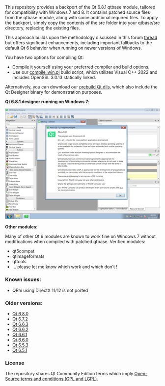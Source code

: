 This repository provides a backport of the Qt 6.8.1 qtbase module, tailored for compatibility with Windows 7 and 8. It contains patched source files from the qtbase module, along with some additional required files. To apply the backport, simply copy the contents of the src folder into your qtbase/src directory, replacing the existing files.

This approach builds upon the methodology discussed in this forum [thread](https://forum.qt.io/topic/133002/qt-creator-6-0-1-and-qt-6-2-2-running-on-windows-7/60) but offers significant enhancements, including important fallbacks to the default Qt 6 behavior when running on newer versions of Windows.

You have two options for compiling Qt:

- Compile it yourself using your preferred compiler and build options.
- Use our [compile_win.pl](https://github.com/crystalidea/qt-build-tools/tree/master/6.8.1) build script, which utilizes Visual C++ 2022 and includes OpenSSL 3.0.13 statically linked.

Alternatively, you can download our [prebuild Qt dlls](https://github.com/crystalidea/qt6windows7/releases), which also include the Qt Designer binary for demonstration purposes.

**Qt 6.8.1 designer running on Windows 7**:

![Qt Designer](designer.png)

**Other modules**:

Many of other Qt 6 modules are known to work fine on Windows 7 without modifications when compiled with patched qtbase. Verified modules:

- qt5compat
- qtimageformats
- qttools
- ... please let me know which work and which don't !

### Known issues:

- QRhi using DirectX 11/12 is not ported

### Older versions:

- [Qt 6.8.0](https://github.com/crystalidea/qt6windows7/releases/tag/v6.8.0)
- [Qt 6.7.2](https://github.com/crystalidea/qt6windows7/releases/tag/v6.7.2)
- [Qt 6.6.3](https://github.com/crystalidea/qt6windows7/releases/tag/v6.6.3)
- [Qt 6.6.2](https://github.com/crystalidea/qt6windows7/releases/tag/v6.6.2)
- [Qt 6.6.1](https://github.com/crystalidea/qt6windows7/releases/tag/v6.6.1)
- [Qt 6.6.0](https://github.com/crystalidea/qt6windows7/releases/tag/v6.6.0)
- [Qt 6.5.3](https://github.com/crystalidea/qt6windows7/releases/tag/6.5.3-win7)
- [Qt 6.5.1](https://github.com/crystalidea/qt6windows7/releases/tag/6.5.1-win7)

### License

The repository shares Qt Community Edition terms which imply [Open-Source terms and conditions (GPL and LGPL)](https://www.qt.io/licensing/open-source-lgpl-obligations?hsLang=en).

